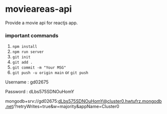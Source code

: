 # movieareas-api

Provide a movie api for reactjs app.

### important commands

1. `npm install`
2. `npm run server`
3. `git init`
4. `git add .`
5. `git commit -m "Your MSG"`
6. `git push -u origin main`
   or `git push`

Username : gd02675

Password : dLbs575SDNOuHomY

mongodb+srv://gd02675:dLbs575SDNOuHomY@cluster0.hwtufrz.mongodb.net/?retryWrites=true&w=majority&appName=Cluster0
